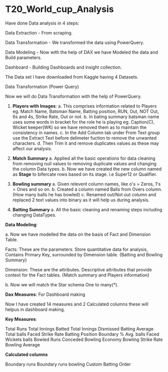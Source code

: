 # T20_World_cup_Analysis

Have done Data analysis in 4 steps:

Data Extraction - From scraping.

Data Transformation - We transformed the data using PowerQuery.

Data Modeling - Now with the help of DAX we have Modeled the data and Build parameters.

Dashboard - Building Dashboards and insight collection.

The Data set I have downloaded from Kaggle having 4 Datasets.

Data Transformation (Power Query)

Now we will do Data Transformation with the help of PowerQuery.

1. **Players with Images**:
   a. This comprises information related to Players eg. Match Name, Batsman Name, Batting position, RUN, Out, NOT Out, 6s and 4s, Strike Rate, Out or not.
   b. In bating summary batsman name uses some words in bracket for the role he is playing eg. Caption(C), Wicket keeper(WK) so we have removed them as to maintain the 
      consistency in names.
   c. In the Add Column tab under From Text group use the Extract Text before delimeter fuction to remove the unwanted characters.
   d. Then Trim it and remove duplicates values as these may affect our analysis.
   
3. **Match Summary**
   a. Applied all the basic operations for data cleaning from removing null values to removing duplicate values and changing the column Data types.
   b. Now we have created the new column named as **Stage** to bifercate rows based on its stage. i.e Super12 or Qualifier.
   
5. **Bowling summary**
   a. Given relevent column names, like o's = Zeros, 1's = Ones and so on.
   b. Created a column named Balls from Overs column. (How many balls he has bowled)
   c. Renamed out/Not out column and replaced 2 text values into binary as it will help us during analysis.
   
7. **Batting Summary**
   a. All the basic cleaning and renaming steps including changing DataTypes.

**Data Modeling**:

a. Now we have modelled the data on the basis of Fact and Dimension Table.

   Facts: These are the parameters. Store quantitative data for analysis, Contains Primary Key, surrounded by Dimension table. {Batting and Bowling Summary}
   
   Dimension: These are the attributes. Descriptive attributes that provide context for the Fact tables. {Match summary and Players information}
   
b. Now we will match the Star schema One to many(*).

**Dax Measures**: For Dashboard making

Now I have created 14 measures and 2 Calculated columns these will helpus in dashboard making.

**Key Measures**:

Total Runs
Total Innings Batted
Total Innings Dismissed
Batting Average
Total balls Faced
Strike Rate
Batting Position
Boundary %
Avg. balls Faced
Wickets
balls Bowled
Runs Conceded
Bowling Economy
Bowling Strike Rate
Bowling Average

**Calculated columns**

Boundary runs
Boundary runs bowling
Custom Batting Order
